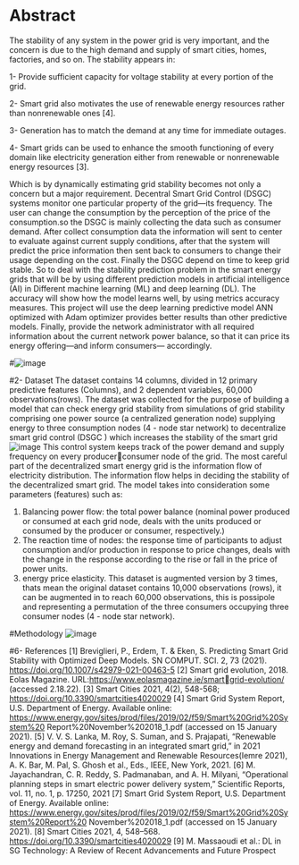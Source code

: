 # Abstract
The stability of any system in the power grid is very important, and the concern is due to the high 
demand and supply of smart cities, homes, factories, and so on. The stability appears in: 

1- Provide sufficient capacity for voltage stability at every portion of the grid.

2- Smart grid also motivates the use of renewable energy resources rather than nonrenewable 
ones [4].

3- Generation has to match the demand at any time for immediate outages.

4- Smart grids can be used to enhance the smooth functioning of every domain like electricity 
generation either from renewable or nonrenewable energy resources [3].

Which is by dynamically estimating grid stability becomes not only a concern but a major 
requirement. Decentral Smart Grid Control (DSGC) systems monitor one particular property of 
the grid—its frequency. The user can change the consumption by the perception of the price of 
the consumption.so the DSGC is mainly collecting the data such as consumer demand.
After collect consumption data the information will sent to center to evaluate against current 
supply conditions, after that the system will predict the price information then sent back to 
consumers to change their usage depending on the cost. Finally the DSGC depend on time to 
keep grid stable.
So to deal with the stability prediction problem in the smart energy grids that will be by using 
different prediction models in artificial intelligence (AI) in Different machine learning (ML) and 
deep learning (DL).
The accuracy will show how the model learns well, by using metrics accuracy measures.
This project will use the deep learning predictive model ANN optimized with Adam optimizer 
provides better results than other predictive models.
Finally, provide the network administrator with all required information about the current 
network power balance, so that it can price its energy offering—and inform consumers—
accordingly.


#![image](https://user-images.githubusercontent.com/123263600/215707302-34dc5ead-8ebd-4f21-b45b-e42177f2a1cd.png)

#2- Dataset
The dataset contains 14 columns, divided in 12 primary predictive features (Columns), and 2 
dependent variables, 60,000 observations(rows).
The dataset was collected for the purpose of building a model that can check energy grid stability 
from simulations of grid stability comprising one power source (a centralized generation node) 
supplying energy to three consumption nodes (4 - node star network) to decentralize smart grid 
control (DSGC ) which increases the stability of the smart grid  
![image](https://user-images.githubusercontent.com/123263600/215707735-04a529f5-99fe-4e45-a099-60ef261c0f09.png)
This control system keeps track of the power demand and supply frequency on every producerconsumer node of the grid.
The most careful part of the decentralized smart energy grid is the information flow of electricity 
distribution. The information flow helps in deciding the stability of the decentralized smart grid. 
The model takes into consideration some parameters (features) such as:
1. Balancing power flow: the total power balance (nominal power produced or consumed at 
each grid node, deals with the units produced or consumed by the producer or consumer, 
respectively.)
2. The reaction time of nodes: the response time of participants to adjust consumption 
and/or production in response to price changes, deals with the change in the response 
according to the rise or fall in the price of power units.
3. energy price elasticity.
This dataset is augmented version by 3 times, thats mean the original dataset contains 10,000 
observations (rows), it can be augmented in to reach 60,000 observations, this is possipole and 
representing a permutation of the three consumers occupying three consumer nodes (4 - node star 
network).

#Methodology
![image](https://user-images.githubusercontent.com/123263600/215708121-6b734b0a-bdd7-42ac-9dba-282a146ca221.png)


#6- References
[1] Breviglieri, P., Erdem, T. & Eken, S. Predicting Smart Grid Stability with Optimized Deep 
Models. SN COMPUT. SCI. 2, 73 (2021). https://doi.org/10.1007/s42979-021-00463-5
[2] Smart grid evolution, 2018. Eolas Magazine. URL:https://www.eolasmagazine.ie/smartgrid-evolution/ (accessed 2.18.22).
[3] Smart Cities 2021, 4(2), 548-568; https://doi.org/10.3390/smartcities4020029
[4] Smart Grid System Report, U.S. Department of Energy. Available 
online: https://www.energy.gov/sites/prod/files/2019/02/f59/Smart%20Grid%20System%20
Report%20November%202018_1.pdf (accessed on 15 January 2021).
[5] V. V. S. Lanka, M. Roy, S. Suman, and S. Prajapati, “Renewable energy and demand 
forecasting in an integrated smart grid,” in 2021 Innovations in Energy Management and 
Renewable Resources(Iemre 2021), A. K. Bar, M. Pal, S. Ghosh et al., Eds., IEEE, New York, 
2021.
[6] M. Jayachandran, C. R. Reddy, S. Padmanaban, and A. H. Milyani, “Operational planning 
steps in smart electric power delivery system,” Scientific Reports, vol. 11, no. 1, p. 17250, 2021
[7] Smart Grid System Report, U.S. Department of Energy. Available online: 
https://www.energy.gov/sites/prod/files/2019/02/f59/Smart%20Grid%20System%20Report%20
November%202018_1.pdf (accessed on 15 January 2021).
[8] Smart Cities 2021, 4, 548–568. https://doi.org/10.3390/smartcities4020029
[9] M. Massaoudi et al.: DL in SG Technology: A Review of Recent Advancements and Future 
Prospect


